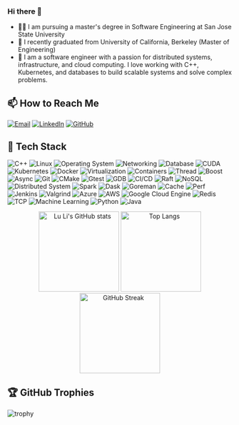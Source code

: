 ### Hi there 👋

- 🧑‍🎓 I am pursuing a master's degree in Software Engineering at San Jose State University
- 📄 I recently graduated from University of California, Berkeley (Master of Engineering)
- 🔭 I am a software engineer with a passion for distributed systems, infrastructure, and cloud computing. I love working with C++, Kubernetes, and databases to build scalable systems and solve complex problems.

## 📫 How to Reach Me
[![Email](https://img.shields.io/badge/Email-D14836?style=flat&logo=gmail&logoColor=white)](mailto:greenpearll0804@gmail.com)
[![LinkedIn](https://img.shields.io/badge/LinkedIn-0077B5?style=flat&logo=linkedin&logoColor=white)](https://www.linkedin.com/in/lu-li-a40034251/)
[![GitHub](https://img.shields.io/badge/GitHub-181717?style=flat&logo=github&logoColor=white)](https://github.com/luliCloud)

## 🔧 Tech Stack
![C++](https://img.shields.io/badge/C++-00599C?style=flat&logo=c%2B%2B&logoColor=white)
![Linux](https://img.shields.io/badge/Linux-FCC624?style=flat&logo=linux&logoColor=black)
![Operating System](https://img.shields.io/badge/Operating_System-lightgrey?style=flat&logo=linux&logoColor=white)
![Networking](https://img.shields.io/badge/Networking-blue?style=flat&logo=ethernet&logoColor=white)
![Database](https://img.shields.io/badge/Database-003B57?style=flat&logo=postgresql&logoColor=white)
![CUDA](https://img.shields.io/badge/CUDA-76B900?style=flat&logo=nvidia&logoColor=white)
![Kubernetes](https://img.shields.io/badge/Kubernetes-326CE5?style=flat&logo=kubernetes&logoColor=white)
![Docker](https://img.shields.io/badge/Docker-2496ED?style=flat&logo=docker&logoColor=white)
![Virtualization](https://img.shields.io/badge/Virtualization-orange?style=flat&logo=vmware&logoColor=white)
![Containers](https://img.shields.io/badge/Containers-2496ED?style=flat&logo=docker&logoColor=white)
![Thread](https://img.shields.io/badge/Thread-FF5733?style=flat&logoColor=white)
![Boost](https://img.shields.io/badge/Boost-00599C?style=flat&logo=boost&logoColor=white)
![Async](https://img.shields.io/badge/Async-blue?style=flat&logo=async&logoColor=white)
![Git](https://img.shields.io/badge/Git-F05032?style=flat&logo=git&logoColor=white)
![CMake](https://img.shields.io/badge/CMake-064F8C?style=flat&logo=cmake&logoColor=white)
![Gtest](https://img.shields.io/badge/GTest-lightgrey?style=flat&logo=google&logoColor=white)
![GDB](https://img.shields.io/badge/GDB-FFD43B?style=flat&logo=gnu&logoColor=black)
![CI/CD](https://img.shields.io/badge/CI%2FCD-29BEB0?style=flat&logo=githubactions&logoColor=white)
![Raft](https://img.shields.io/badge/Raft-blue?style=flat&logo=protocols&logoColor=white)
![NoSQL](https://img.shields.io/badge/NoSQL-4DB33D?style=flat&logo=nosql&logoColor=white)
![Distributed System](https://img.shields.io/badge/Distributed_System-FF6F00?style=flat&logo=distributed-systems&logoColor=white)
![Spark](https://img.shields.io/badge/Spark-E25A1C?style=flat&logo=apache-spark&logoColor=white)
![Dask](https://img.shields.io/badge/Dask-12a77b?style=flat&logo=dask&logoColor=white)
![Goreman](https://img.shields.io/badge/Goreman-blue?style=flat&logo=tools&logoColor=white)
![Cache](https://img.shields.io/badge/Cache-00C58E?style=flat&logo=caching&logoColor=white)
![Perf](https://img.shields.io/badge/Perf-red?style=flat&logo=linux&logoColor=white)
![Jenkins](https://img.shields.io/badge/Jenkins-D24939?style=flat&logo=jenkins&logoColor=white)
![Valgrind](https://img.shields.io/badge/Valgrind-lightgrey?style=flat&logo=valgrind&logoColor=white)
![Azure](https://img.shields.io/badge/Azure-0089D6?style=flat&logo=microsoft-azure&logoColor=white)
![AWS](https://img.shields.io/badge/AWS-232F3E?style=flat&logo=amazon-aws&logoColor=white)
![Google Cloud Engine](https://img.shields.io/badge/Google_Cloud-4285F4?style=flat&logo=google-cloud&logoColor=white)
![Redis](https://img.shields.io/badge/Redis-DC382D?style=flat&logo=redis&logoColor=white)
![TCP](https://img.shields.io/badge/TCP-lightgrey?style=flat&logo=tcp&logoColor=white)
![Machine Learning](https://img.shields.io/badge/ML-FFD700?style=flat&logo=machine-learning&logoColor=white)
![Python](https://img.shields.io/badge/Python-3776AB?style=flat&logo=python&logoColor=white)
![Java](https://img.shields.io/badge/Java-007396?style=flat&logo=java&logoColor=white)

<div align="center">
  <img src="https://github-readme-stats.vercel.app/api?username=luliCloud&show_icons=true&theme=radical" alt="Lu Li's GitHub stats" height="180px"/>
  <img src="https://github-readme-stats.vercel.app/api/top-langs/?username=luliCloud&hide=jupyter%20notebook&layout=compact&theme=radical" alt="Top Langs" height="180px"/>
  <img src="https://streak-stats.demolab.com/?user=luliCloud&theme=radical" alt="GitHub Streak" height="180px"/>
</div>

## 🏆 GitHub Trophies
![trophy](https://github-profile-trophy.vercel.app/?username=luliCloud&theme=onedark)

